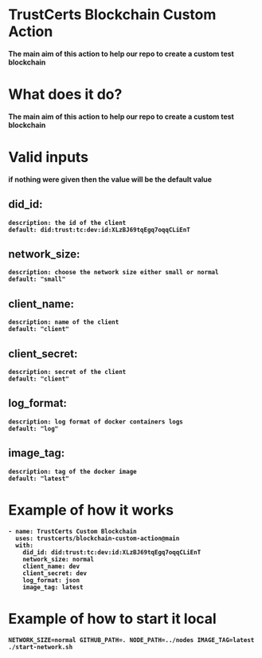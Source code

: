 # TrustCerts Blockchain Custom Action
<b>The main aim of this action to help our repo to create a custom test blockchain



# What does it do?
<b>The main aim of this action to help our repo to create a custom test blockchain




# Valid inputs 
<b>if nothing were given then the value will be the default value

## did_id:
    description: the id of the client
    default: did:trust:tc:dev:id:XLzBJ69tqEgq7oqqCLiEnT

##  network_size:
    description: choose the network size either small or normal
    default: "small"

##  client_name:
    description: name of the client
    default: "client"

##  client_secret:
    description: secret of the client
    default: "client"

##  log_format:
    description: log format of docker containers logs
    default: "log"


##  image_tag:
    description: tag of the docker image 
    default: "latest"



# Example of how it works
```
- name: TrustCerts Custom Blockchain
  uses: trustcerts/blockchain-custom-action@main
  with:
    did_id: did:trust:tc:dev:id:XLzBJ69tqEgq7oqqCLiEnT
    network_size: normal
    client_name: dev
    client_secret: dev
    log_format: json
    image_tag: latest
```

# Example of how to start it local
```
NETWORK_SIZE=normal GITHUB_PATH=. NODE_PATH=../nodes IMAGE_TAG=latest ./start-network.sh 
```
